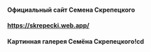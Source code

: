 #### Официальный сайт Семена Скрепецкого
#### https://skrepecki.web.app/

#### Картинная галерея Семёна Скрепецкого!cd 